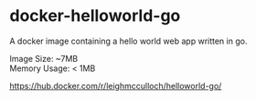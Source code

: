 # docker-helloworld-go

A docker image containing a hello world web app written in go.

Image Size: ~7MB  
Memory Usage: < 1MB

https://hub.docker.com/r/leighmcculloch/helloworld-go/
